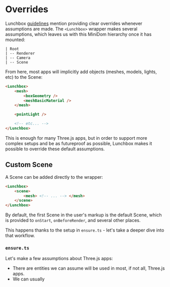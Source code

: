 # Overrides

Lunchbox [guidelines](/dev/#guidelines) mention providing clear overrides whenever assumptions are made. The `<Lunchbox>` wrapper makes several assumptions, which leaves us with this MiniDom hierarchy once it has mounted:

```
| Root
| -- Renderer
| -- Camera
| -- Scene
```

From here, most apps will implicitly add objects (meshes, models, lights, etc) to the Scene:

```html
<Lunchbox>
    <mesh>
        <boxGeometry />
        <meshBasicMaterial />
    </mesh>

    <pointLight />

    <!-- etc... -->
</Lunchbox>
```

This is enough for many Three.js apps, but in order to support more complex setups and be as futureproof as possible, Lunchbox makes it possible to override these default assumptions.

## Custom Scene

A Scene can be added directly to the wrapper:

```html
<Lunchbox>
    <scene>
        <mesh> <!-- ... --> </mesh>
    </scene>
</Lunchbox>
```

By default, the first Scene in the user's markup is the default Scene, which is provided to `onStart`, `onBeforeRender`, and several other places.

This happens thanks to the setup in `ensure.ts` - let's take a deeper dive into that workflow.

### `ensure.ts`

Let's make a few assumptions about Three.js apps:

-   There are entities we can assume will be used in most, if not all, Three.js apps.
-   We can usually
